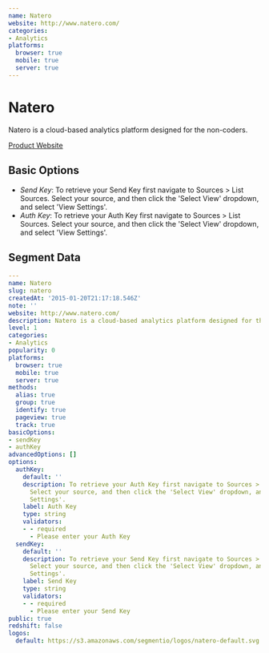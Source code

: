 ```yaml
---
name: Natero
website: http://www.natero.com/
categories:
- Analytics
platforms:
  browser: true
  mobile: true
  server: true
---
```


# Natero

Natero is a cloud-based analytics platform designed for the non-coders.

[Product Website](http://www.natero.com/)

## Basic Options

- *Send Key*: To retrieve your Send Key first navigate to Sources > List Sources. Select your source, and then click the 'Select View' dropdown, and select 'View Settings'.
- *Auth Key*: To retrieve your Auth Key first navigate to Sources > List Sources. Select your source, and then click the 'Select View' dropdown, and select 'View Settings'.


## Segment Data
```yaml
---
name: Natero
slug: natero
createdAt: '2015-01-20T21:17:18.546Z'
note: ''
website: http://www.natero.com/
description: Natero is a cloud-based analytics platform designed for the non-coders.
level: 1
categories:
- Analytics
popularity: 0
platforms:
  browser: true
  mobile: true
  server: true
methods:
  alias: true
  group: true
  identify: true
  pageview: true
  track: true
basicOptions:
- sendKey
- authKey
advancedOptions: []
options:
  authKey:
    default: ''
    description: To retrieve your Auth Key first navigate to Sources > List Sources.
      Select your source, and then click the 'Select View' dropdown, and select 'View
      Settings'.
    label: Auth Key
    type: string
    validators:
    - - required
      - Please enter your Auth Key
  sendKey:
    default: ''
    description: To retrieve your Send Key first navigate to Sources > List Sources.
      Select your source, and then click the 'Select View' dropdown, and select 'View
      Settings'.
    label: Send Key
    type: string
    validators:
    - - required
      - Please enter your Send Key
public: true
redshift: false
logos:
  default: https://s3.amazonaws.com/segmentio/logos/natero-default.svg

```

